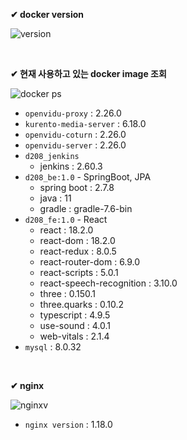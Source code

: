 
**✔ docker version**

![version](https://user-images.githubusercontent.com/72541544/229692005-03adc401-edb7-4364-923d-a4df616d82b9.png)


&nbsp;


**✔ 현재 사용하고 있는 docker image 조회**

![docker ps](https://user-images.githubusercontent.com/72541544/229692000-c0fbf43f-b319-4b5e-8510-d374b27effa9.png)

-   `openvidu-proxy` : 2.26.0
-   `kurento-media-server` : 6.18.0
-   `openvidu-coturn` : 2.26.0
-   `openvidu-server` : 2.26.0
-   `d208_jenkins`
    -   jenkins : 2.60.3
-   `d208_be:1.0` - SpringBoot, JPA
    -   spring boot : 2.7.8
    -   java : 11
    -   gradle : gradle-7.6-bin
-   `d208_fe:1.0` - React
    -   react : 18.2.0
    -   react-dom : 18.2.0
    -   react-redux : 8.0.5
    -   react-router-dom : 6.9.0
    -   react-scripts : 5.0.1
    -   react-speech-recognition : 3.10.0
    -   three : 0.150.1
    -   three.quarks : 0.10.2
    -   typescript : 4.9.5
    -   use-sound : 4.0.1
    -   web-vitals : 2.1.4
-   `mysql` : 8.0.32



&nbsp;


**✔ nginx**


![nginxv](https://user-images.githubusercontent.com/72541544/229692004-953c6de7-e585-400a-9391-78f176fdb1d2.png)


- `nginx version` : 1.18.0


&nbsp;

&nbsp;

